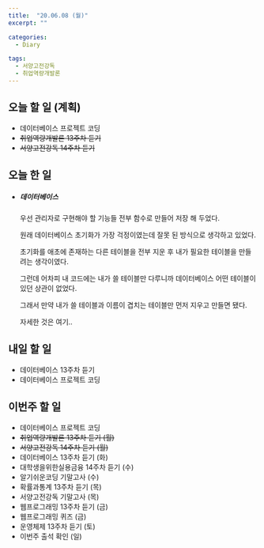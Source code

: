 ```yaml
---
title:  "20.06.08 (월)"
excerpt: ""

categories:
  - Diary

tags:
  - 서양고전강독
  - 취업역량개발론
---
```


## 오늘 할 일 (계획)

- 데이터베이스 프로젝트 코딩
- ~~취업역량개발론 13주차 듣기~~
- ~~서양고전강독 14주차 듣기~~

## 오늘 한 일

- ##### 데이터베이스

  우선 관리자로 구현해야 할 기능들 전부 함수로 만들어 저장 해 두었다.

  원래 데이터베이스 초기화가 가장 걱정이였는데 잘못 된 방식으로 생각하고 있었다.

  초기화를 애초에 존재하는 다른 테이블을 전부 지운 후 내가 필요한 테이블을 만들려는 생각이였다.

  그런데 어차피 내 코드에는 내가 쓸 테이블만 다루니까 데이터베이스 어떤 테이블이 있던 상관이 없었다.

  그래서 만약 내가 쓸 테이블과 이름이 겹치는 테이블만 먼저 지우고 만들면 됐다.

  자세한 것은 여기..



## 내일 할 일

- 데이터베이스 13주차 듣기
- 데이터베이스 프로젝트 코딩

## 이번주 할 일

- 데이터베이스 프로젝트 코딩
- ~~취업역량개발론 13주차 듣기 (월)~~
- ~~서양고전강독 14주차 듣기 (월)~~
- 데이터베이스 13주차 듣기 (화)
- 대학생을위한실용금융 14주차 듣기 (수)
- 알기쉬운코딩 기말고사 (수)
- 확률과통계 13주차 듣기 (목)
- 서양고전강독 기말고사 (목)
- 웹프로그래밍 13주차 듣기 (금)
- 웹프로그래밍 퀴즈 (금)
- 운영체제 13주차 듣기 (토)
- 이번주 출석 확인 (일)

